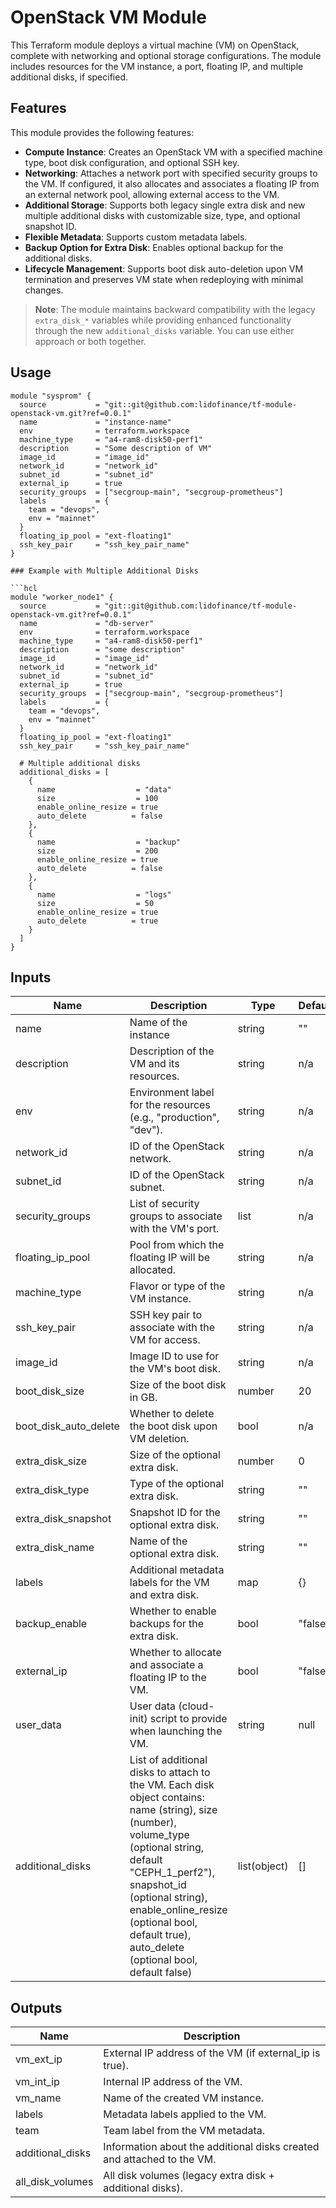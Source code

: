 # OpenStack VM Module

This Terraform module deploys a virtual machine (VM) on OpenStack, complete with networking and optional storage configurations. The module includes resources for the VM instance, a port, floating IP, and multiple additional disks, if specified.

## Features

This module provides the following features:

- **Compute Instance**: Creates an OpenStack VM with a specified machine type, boot disk configuration, and optional SSH key.
- **Networking**: Attaches a network port with specified security groups to the VM. If configured, it also allocates and associates a floating IP from an external network pool, allowing external access to the VM.
- **Additional Storage**: Supports both legacy single extra disk and new multiple additional disks with customizable size, type, and optional snapshot ID.
- **Flexible Metadata**: Supports custom metadata labels.
- **Backup Option for Extra Disk**: Enables optional backup for the additional disks.
- **Lifecycle Management**: Supports boot disk auto-deletion upon VM termination and preserves VM state when redeploying with minimal changes.

> **Note**: The module maintains backward compatibility with the legacy `extra_disk_*` variables while providing enhanced functionality through the new `additional_disks` variable. You can use either approach or both together.

## Usage

```hcl
module "sysprom" {
  source           = "git::git@github.com:lidofinance/tf-module-openstack-vm.git?ref=0.0.1"
  name             = "instance-name"
  env              = terraform.workspace
  machine_type     = "a4-ram8-disk50-perf1"
  description      = "Some description of VM"
  image_id         = "image_id"
  network_id       = "network_id"
  subnet_id        = "subnet_id"
  external_ip      = true
  security_groups  = ["secgroup-main", "secgroup-prometheus"]
  labels           = {
    team = "devops",
    env = "mainnet"
  }
  floating_ip_pool = "ext-floating1"
  ssh_key_pair     = "ssh_key_pair_name"
}

### Example with Multiple Additional Disks

```hcl
module "worker_node1" {
  source           = "git::git@github.com:lidofinance/tf-module-openstack-vm.git?ref=0.0.1"
  name             = "db-server"
  env              = terraform.workspace
  machine_type     = "a4-ram8-disk50-perf1"
  description      = "some description"
  image_id         = "image_id"
  network_id       = "network_id"
  subnet_id        = "subnet_id"
  external_ip      = true
  security_groups  = ["secgroup-main", "secgroup-prometheus"]
  labels           = {
    team = "devops",
    env = "mainnet"
  }
  floating_ip_pool = "ext-floating1"
  ssh_key_pair     = "ssh_key_pair_name"
  
  # Multiple additional disks
  additional_disks = [
    {
      name                  = "data"
      size                  = 100
      enable_online_resize = true
      auto_delete          = false
    },
    {
      name                  = "backup"
      size                  = 200
      enable_online_resize = true
      auto_delete          = false
    },
    {
      name                  = "logs"
      size                  = 50
      enable_online_resize = true
      auto_delete          = true
    }
  ]
}
```

## Inputs

| Name                  | Description                                                      | Type   | Default | Required |
| --------------------- | ---------------------------------------------------------------- | ------ | ------- | -------- |
| name                  | Name of the instance                                             | string | ""      | no       |
| description           | Description of the VM and its resources.                         | string | n/a     | yes      |
| env                   | Environment label for the resources (e.g., "production", "dev"). | string | n/a     | yes      |
| network_id            | ID of the OpenStack network.                                     | string | n/a     | yes      |
| subnet_id             | ID of the OpenStack subnet.                                      | string | n/a     | yes      |
| security_groups       | List of security groups to associate with the VM's port.         | list   | n/a     | yes      |
| floating_ip_pool      | Pool from which the floating IP will be allocated.               | string | n/a     | no       |
| machine_type          | Flavor or type of the VM instance.                               | string | n/a     | yes      |
| ssh_key_pair          | SSH key pair to associate with the VM for access.                | string | n/a     | yes      |
| image_id              | Image ID to use for the VM's boot disk.                          | string | n/a     | yes      |
| boot_disk_size        | Size of the boot disk in GB.                                     | number | 20      | no       |
| boot_disk_auto_delete | Whether to delete the boot disk upon VM deletion.                | bool   | n/a     | no       |
| extra_disk_size       | Size of the optional extra disk.                                 | number | 0       | no       |
| extra_disk_type       | Type of the optional extra disk.                                 | string | ""      | no       |
| extra_disk_snapshot   | Snapshot ID for the optional extra disk.                         | string | ""      | no       |
| extra_disk_name       | Name of the optional extra disk.                                 | string | ""      | no       |
| labels                | Additional metadata labels for the VM and extra disk.            | map    | {}      | no       |
| backup_enable         | Whether to enable backups for the extra disk.                    | bool   | "false" | no       |
| external_ip           | Whether to allocate and associate a floating IP to the VM.       | bool   | "false" | no       |
| user_data             | User data (cloud-init) script to provide when launching the VM.  | string | null    | no       |
| additional_disks      | List of additional disks to attach to the VM. Each disk object contains: name (string), size (number), volume_type (optional string, default "CEPH_1_perf2"), snapshot_id (optional string), enable_online_resize (optional bool, default true), auto_delete (optional bool, default false) | list(object) | [] | no |

## Outputs

| Name   | Description                     |
| ------ | ------------------------------- |
| vm_ext_ip | External IP address of the VM (if external_ip is true). |
| vm_int_ip | Internal IP address of the VM. |
| vm_name | Name of the created VM instance. |
| labels | Metadata labels applied to the VM. |
| team | Team label from the VM metadata. |
| additional_disks | Information about the additional disks created and attached to the VM. |
| all_disk_volumes | All disk volumes (legacy extra disk + additional disks). |
